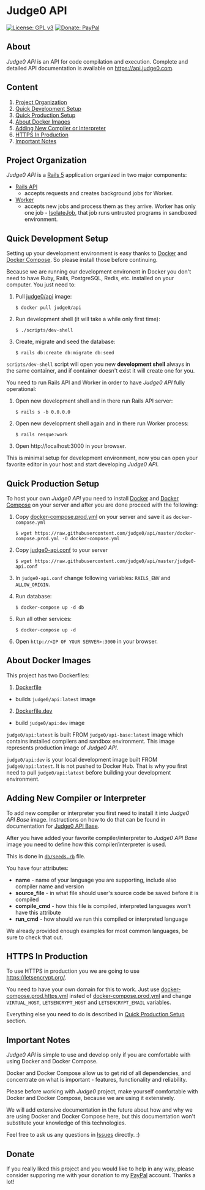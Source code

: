 # Judge0 API
[![License: GPL v3](https://img.shields.io/badge/License-GPL%20v3-blue.svg)](http://www.gnu.org/licenses/gpl-3.0)
[![Donate: PayPal](https://img.shields.io/badge/Donate-PayPal-blue.svg)](https://www.paypal.me/hermanzdosilovic)

## About
*Judge0 API* is an API for code compilation and execution. Complete and detailed API documentation is available
on https://api.judge0.com.

## Content
1. [Project Organization](#project-organization)
2. [Quick Development Setup](#quick-development-setup)
3. [Quick Production Setup](#quick-production-setup)
4. [About Docker Images](#about-docker-image)
5. [Adding New Compiler or Interpreter](#adding-new-compiler-or-interpreter)
6. [HTTPS In Production](#https-in-production)
6. [Important Notes](#important-notes)

## Project Organization
*Judge0 API* is a [Rails 5](http://weblog.rubyonrails.org/2016/6/30/Rails-5-0-final/) application organized in two major components:

* [Rails API](https://github.com/rails-api/rails-api)
  * accepts requests and creates background jobs for Worker.
* [Worker](https://github.com/resque/resque)
  * accepts new jobs and process them as they arrive. Worker has only one job - [IsolateJob](https://github.com/judge0/api/blob/master/app/jobs/isolate_job.rb), that job runs untrusted programs in sandboxed environment.

## Quick Development Setup
Setting up your development environment is easy thanks to [Docker](https://docs.docker.com/) and [Docker Compose](https://docs.docker.com/compose/). So please install those before continuing.

Because we are running our development environent in Docker you don't need to have Ruby, Rails, PostgreSQL, Redis, etc. installed on your computer. You just need to:
1. Pull [judge0/api](https://hub.docker.com/r/judge0/api/) image:
    ```
    $ docker pull judge0/api
    ```
2. Run development shell (it will take a while only first time):
    ```
    $ ./scripts/dev-shell
    ```
3. Create, migrate and seed the database:
    ```
    $ rails db:create db:migrate db:seed
    ```

`scripts/dev-shell` script will open you new **development shell** always in the same container, and if container doesn't exist it will create one for you.

You need to run Rails API and Worker in order to have *Judge0 API* fully operational:

1. Open new development shell and in there run Rails API server:
    ```
    $ rails s -b 0.0.0.0
    ```
2. Open new development shell again and in there run Worker process:
    ```
    $ rails resque:work
    ```
3. Open http://localhost:3000 in your browser.

This is minimal setup for development environment, now you can open your favorite editor in your host and start developing *Judge0 API*.

## Quick Production Setup
To host your own *Judge0 API* you need to install [Docker](https://docs.docker.com/) and [Docker Compose](https://docs.docker.com/compose/) on your server and after you are done proceed with the following:

1. Copy [docker-compose.prod.yml](https://github.com/judge0/api/blob/master/docker-compose.prod.yml) on your server and save it as `docker-compose.yml`
    ```
    $ wget https://raw.githubusercontent.com/judge0/api/master/docker-compose.prod.yml -O docker-compose.yml
    ```

2. Copy [judge0-api.conf](https://github.com/judge0/api/blob/master/judge0-api.conf) to your server
    ```
    $ wget https://raw.githubusercontent.com/judge0/api/master/judge0-api.conf
    ```

3. In `judge0-api.conf` change following variables: `RAILS_ENV` and `ALLOW_ORIGIN`.
4. Run database:
    ```
    $ docker-compose up -d db
    ```

5. Run all other services:
    ```
    $ docker-compose up -d
    ```

6. Open `http://<IP OF YOUR SERVER>:3000` in your browser.

## About Docker Images
This project has two Dockerfiles:
1. [Dockerfile](https://github.com/judge0/api/blob/master/Dockerfile)
  * builds `judge0/api:latest` image
2. [Dockerfile.dev](https://github.com/judge0/api/blob/master/Dockerfile.dev)
  * build `judge0/api:dev` image

`judge0/api:latest` is built FROM `judge0/api-base:latest` image which contains installed compilers and sandbox environment. This image represents production image of *Judge0 API*.

`judge0/api:dev` is your local development image built FROM `judge0/api:latest`. It is not pushed to Docker Hub. That is why you first need to pull `judge0/api:latest` before building your development environment.

## Adding New Compiler or Interpreter
To add new compiler or interpreter you first need to install it into *Judge0 API Base* image. Instructions on how to do that can be found in documentation for [Judge0 API Base](https://github.com/judge0/api-base).

After you have added your favorite compiler/interpreter to *Judge0 API Base* image you need to define how this compiler/interpreter is used.

This is done in [`db/seeds.rb`](https://github.com/judge0/api/blob/master/db/seeds.rb) file.

You have four attributes:
* **name** - name of your language you are supporting, include also compiler name and version
* **source_file** - in what file should user's source code be saved before it is compiled
* **compile_cmd** - how this file is compiled, interpreted languages won't have this attribute
* **run_cmd** - how should we run this compiled or interpreted language

We already provided enough examples for most common languages, be sure to check that out.

## HTTPS In Production
To use HTTPS in production you we are going to use https://letsencrypt.org/.

You need to have your own domain for this to work. Just use [docker-compose.prod.https.yml](https://github.com/judge0/api/blob/master/docker-compose.prod.yml) insted of [docker-compose.prod.yml](https://github.com/judge0/api/blob/master/docker-compose.prod.yml) and change `VIRTUAL_HOST`, `LETSENCRYPT_HOST` and `LETSENCRYPT_EMAIL` variables.

Everything else you need to do is described in [Quick Production Setup](#quick-production-setup) section.

## Important Notes
*Judge0 API* is simple to use and develop only if you are comfortable with using Docker and Docker Compose.

Docker and Docker Compose allow us to get rid of all dependencies, and concentrate on what is important - features, functionality and reliability.

Please before working with *Judge0* project, make yourself comfortable with Docker and Docker Compose, because we are using it extensively.

We will add extensive documentation in the future about how and why we are using Docker and Docker Compose here, but this documentation won't substitute your knowledge of this technologies.

Feel free to ask us any questions in [Issues](https://github.com/judge0/api/issues) directly. :)

## Donate
If you really liked this project and you would like to help in any way, please consider supporing me with your donation to my [PayPal](https://www.paypal.me/hermanzdosilovic) account. Thanks a lot! 
